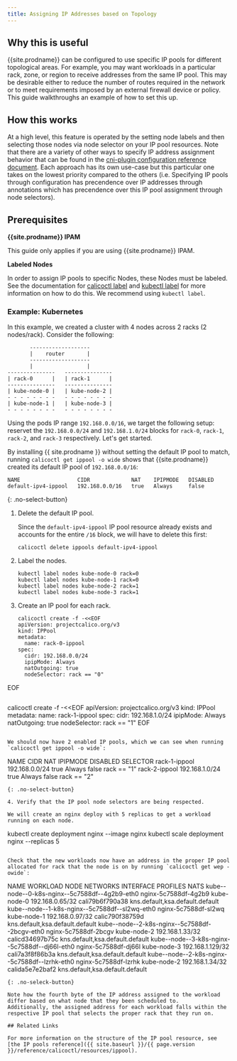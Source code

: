 ```yaml
---
title: Assigning IP Addresses based on Topology
---
```


## Why this is useful

{{site.prodname}} can be configured to use specific IP pools for different topological areas.
For example, you may want workloads in a particular rack, zone, or region to receive addresses from the same IP pool.
This may be desirable either to reduce the number of routes required in the network or to meet requirements imposed by an external firewall device or policy.
This guide walkthroughs an example of how to set this up.

## How this works
At a high level, this feature is operated by the setting node labels and then selecting those
nodes via node selector on your IP pool resources. Note that there are a variety of other ways
to specify IP address assignment behavior that can be found in the
[cni-plugin configuration reference document]({{site.baseurl}}/{{page.version}}/reference/cni-plugin/configuration).
Each approach has its own use-case but this particular one takes on the lowest priority
compared to the others (i.e. Specifying IP pools through configuration has precendence
over IP addresses through annotations which has precendence over this IP pool
assignment through node selectors).

## Prerequisites

**{{site.prodname}} IPAM**

This guide only applies if you are using {{site.prodname}} IPAM.

**Labeled Nodes**

In order to assign IP pools to specific Nodes, these Nodes must be labeled. See the documentation for [calicoctl label]({{site.baseurl}}/{{page.version}}/reference/calicoctl/commands/label) and [kubectl label](https://kubernetes.io/docs/tasks/configure-pod-container/assign-pods-nodes/#add-a-label-to-a-node) for more information on how to do this. We recommend using `kubectl label`.

### Example: Kubernetes

In this example, we created a cluster with 4 nodes across 2 racks (2 nodes/rack). Consider the following:

```
       -------------------
       |    router       |
       -------------------
       |                 |
---------------   ---------------
| rack-0      |   | rack-1      |
---------------   ---------------
| kube-node-0 |   | kube-node-2 |
- - - - - - - -   - - - - - - - -
| kube-node-1 |   | kube-node-3 |
- - - - - - - -   - - - - - - - -
```

Using the pods IP range `192.168.0.0/16`, we target the following setup: reservet the `192.168.0.0/24` and `192.168.1.0/24` blocks for `rack-0`, `rack-1`, `rack-2`, and `rack-3` respectively.
Let's get started.


By installing {{ site.prodname }} without setting the
default IP pool to match, running `calicoctl get ippool -o wide` shows that {{site.prodname}} 
created its default IP pool of `192.168.0.0/16`:

```
NAME                  CIDR             NAT    IPIPMODE   DISABLED
default-ipv4-ippool   192.168.0.0/16   true   Always     false
```
{: .no-select-button}

1. Delete the default IP pool.

	Since the `default-ipv4-ippool` IP pool resource already exists and accounts for the entire `/16` block, we will have to delete this first:

   ```
   calicoctl delete ippools default-ipv4-ippool
   ```

2. Label the nodes.
   ```
   kubectl label nodes kube-node-0 rack=0
   kubectl label nodes kube-node-1 rack=0
   kubectl label nodes kube-node-2 rack=1
   kubectl label nodes kube-node-3 rack=1 
   ```
3. Create an IP pool for each rack.

   ```
   calicoctl create -f -<<EOF
   apiVersion: projectcalico.org/v3
   kind: IPPool
   metadata:
     name: rack-0-ippool
   spec:
     cidr: 192.168.0.0/24
     ipipMode: Always
     natOutgoing: true
     nodeSelector: rack == "0"
EOF
   ```

   ```
   calicoctl create -f -<<EOF
   apiVersion: projectcalico.org/v3
   kind: IPPool
   metadata:
     name: rack-1-ippool
   spec:
     cidr: 192.168.1.0/24
     ipipMode: Always
     natOutgoing: true
     nodeSelector: rack == "1"
EOF
   ```

   We should now have 2 enabled IP pools, which we can see when running `calicoctl get ippool -o wide`:

   ```
   NAME                  CIDR             NAT    IPIPMODE   DISABLED   SELECTOR
   rack-1-ippool         192.168.0.0/24   true   Always     false      rack == "1"
   rack-2-ippool         192.168.1.0/24   true   Always     false      rack == "2"
   ```
   {: .no-select-button}

4. Verify that the IP pool node selectors are being respected.

   We will create an nginx deploy with 5 replicas to get a workload running on each node.

   ```
   kubectl create deployment nginx --image nginx
   kubectl scale deployment nginx --replicas 5
   ```

   Check that the new workloads now have an address in the proper IP pool allocated for rack that the node is on by running `calicoctl get wep -owide`:

   ```
   NAME                                            WORKLOAD               NODE          NETWORKS            INTERFACE         PROFILES                          NATS
   kube--node--0-k8s-nginx--5c7588df--4g2b9-eth0   nginx-5c7588df-4g2b9   kube-node-0   192.168.0.65/32    cali79b6f790a38   kns.default,ksa.default.default
   kube--node--1-k8s-nginx--5c7588df--sl2wq-eth0   nginx-5c7588df-sl2wq   kube-node-1   192.168.0.97/32    calic790f38759d   kns.default,ksa.default.default
   kube--node--2-k8s-nginx--5c7588df--2bcgv-eth0   nginx-5c7588df-2bcgv   kube-node-2   192.168.1.33/32    calicd34697b75c   kns.default,ksa.default.default
   kube--node--3-k8s-nginx--5c7588df--dj66l-eth0   nginx-5c7588df-dj66l   kube-node-3   192.168.1.129/32   cali7a3f8f86b3a   kns.default,ksa.default.default
   kube--node--2-k8s-nginx--5c7588df--lzrhk-eth0   nginx-5c7588df-lzrhk   kube-node-2   192.168.1.34/32    calida5e7e2baf2   kns.default,ksa.default.default
   ```
   {: .no-seleck-button}

   Note how the fourth byte of the IP address assigned to the workload differ based on what node that they been scheduled to. 
   Additionally, the assigned address for each workload falls within the respective IP pool that selects the proper rack that they run on.

## Related Links

For more information on the structure of the IP pool resource, see
[the IP pools reference]({{ site.baseurl }}/{{ page.version }}/reference/calicoctl/resources/ippool).
